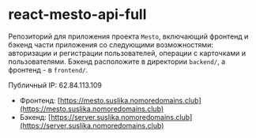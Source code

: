 # react-mesto-api-full
Репозиторий для приложения проекта `Mesto`, включающий фронтенд и бэкенд части приложения со следующими возможностями: авторизации и регистрации пользователей, операции с карточками и пользователями. Бэкенд расположите в директории `backend/`, а фронтенд - в `frontend/`. 


Публичный IP: 62.84.113.109

* Фронтенд: [https://mesto.suslika.nomoredomains.club](https://mesto.suslika.nomoredomains.club)
* Бэкенд: [https://server.suslika.nomoredomains.club](https://server.suslika.nomoredomains.club)
